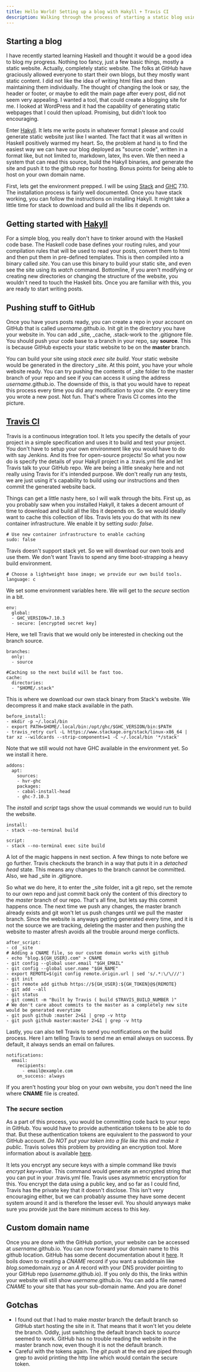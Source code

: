 ```yaml
---
title: Hello World! Setting up a blog with Hakyll + Travis CI
description: Walking through the process of starting a static blog using Hakyll and Travis CI
---
```


## Starting a blog
I have recently started learning Haskell and thought it would be a good idea to blog my progress. Nothing too fancy, just a few basic things, mostly a static website. Actually, completely static website. The folks at GitHub have graciously allowed everyone to start their own blogs, but they mostly want static content. I did not like the idea of writing html files and then maintaining them individually. The thought of changing the look or say, the header or footer, or maybe to edit the main page after every post, did not seem very appealing. I wanted a tool, that could create a blogging site for me. I looked at WordPress and it had the capability of generating static webpages that I could then upload. Promising, but didn't look too encouraging.

Enter [Hakyll](http://jaspervdj.be/hakyll). It lets me write posts in whatever format I please and could generate static website just like I wanted. The fact that it was all written in Haskell positively warmed my heart. So, the problem at hand is to find the easiest way we can have our blog deployed as "source code", written in a format like, but not limited to, markdown, latex, lhs even. We then need a system that can read this source, build the Hakyll binaries, and generate the site and push it to the github repo for hosting. Bonus points for being able to host on your own domain name.

First, lets get the environment prepped. I will be using [Stack](http://haskellstack.org/) and [GHC](https://www.haskell.org/ghc/) 7.10. The installation process is fairly well documented. Once you have stack working, you can follow the instructions on installing Hakyll. It might take a little time for stack to download and build all the libs it depends on.  

## Getting started with [Hakyll](http://jaspervdj.be/hakyll)
For a simple blog, you really don't have to tinker around with the Haskell code base. The Haskell code base defines your routing rules, and your compilation rules that will be used to read your posts, convert them to html and then put them in pre-defined templates. This is then compiled into a binary called _site_. You can use this binary to build your static site, and even see the site using its _watch_ command. Bottomline, if you aren't modifying or creating new directories or changing the structure of the website, you wouldn't need to touch the Haskell bits. Once you are familiar with this, you are ready to start writing posts.

## Pushing stuff to GitHub
Once you have yours posts ready, you can create a repo in your account on GitHub that is called _username_.github.io. Init git in the directory you have your website in. You can add _site, _cache, .stack-work to the .gitignore file. You should push your code base to a branch in your repo, say __source__. This is because GitHub expects your static website to be on the __master__ branch. 

You can build your site using _stack exec site build_. Your static website would be generated in the directory _site. At this point, you have your whole website ready. You can try pushing the contents of _site folder to the master branch of your repo and see if you can access it using the address _username_.github.io. The downside of this, is that you would have to repeat this process every time you did any modification to your site. Or every time you wrote a new post. Not fun. That's where Travis CI comes into the picture.

## [Travis CI](https://travis-ci.org)
Travis is a continuous integration tool. It lets you specify the details of your project in a simple specification and uses it to build and test your project. You don't have to setup your own environment like you would have to do with say Jenkins. And its free for open-source projects! So what you now do is specify the details of your Hakyll project in a .travis.yml file and let Travis talk to your GitHub repo. We are being a little sneaky here and not really using Travis for it's intended purpose. We don't really run any tests, we are just using it's capability to build using our instructions and then commit the generated website back.

Things can get a little nasty here, so I will walk through the bits. First up, as you probably saw when you installed Hakyll, it takes a decent amount of time to download and build all the libs it depends on. So we would ideally want to cache this collection of libs. Travis lets you do that with its new container infrastructure. We enable it by setting _sudo: false_.

    # Use new container infrastructure to enable caching
    sudo: false

Travis doesn't support stack yet. So we will download our own tools and use them. We don't want Travis to spend any time boot-strapping a heavy build environment.

    # Choose a lightweight base image; we provide our own build tools.    
    language: c

We set some environment variables here. We will get to the _secure_ section in a bit.

    env:
      global:
      - GHC_VERSION=7.10.3
      - secure: [encrypted secret key]

Here, we tell Travis that we would only be interested in checking out the branch source.

    branches:
      only:
      - source
    
    #Caching so the next build will be fast too.    
    cache:
      directories:
      - "$HOME/.stack"

This is where we download our own stack binary from Stack's website. We decompress it and make stack available in the path.

    before_install:
    - mkdir -p ~/.local/bin
    - export PATH=$HOME/.local/bin:/opt/ghc/$GHC_VERSION/bin:$PATH
    - travis_retry curl -L https://www.stackage.org/stack/linux-x86_64 |
    tar xz --wildcards --strip-components=1 -C ~/.local/bin '*/stack'

Note that we still would not have GHC available in the environment yet. So we install it here.

    addons:
      apt:
        sources:
        - hvr-ghc
        packages:
        - cabal-install-head
        - ghc-7.10.3

The _install_ and _script_ tags show the usual commands we would run to build the website.

    install:
    - stack --no-terminal build
    
    script:
    - stack --no-terminal exec site build

A lot of the magic happens in next section. A few things to note before we go further. Travis checkouts the branch in a way that puts it in a _detached head_ state. This means any changes to the branch cannot be committed. Also, we had _site in .gitignore.

So what we do here, it to enter the _site folder, init a git repo, set the remote to our own repo and just commit back only the content of this directory to the _master_ branch of our repo. That's all fine, but lets say this commit happens once. The next time we push any changes, the master branch already exists and git won't let us push changes until we pull the master branch. Since the website is anyways getting generated every time, and it is not the source we are tracking, deleting the master and then pushing the website to master afresh avoids all the trouble around merge conflicts.

    after_script:
    - cd _site
    # Adding a CNAME file, so our custom domain works with github 
    - echo "blog.${GH_USER}.com" > CNAME  
    - git config --global user.email "$GH_EMAIL"
    - git config --global user.name "$GH_NAME"
    - export REMOTE=$(git config remote.origin.url | sed 's/.*:\/\///')
    - git init  
    - git remote add github https://${GH_USER}:${GH_TOKEN}@${REMOTE}
    - git add --all
    - git status
    - git commit -m "Built by Travis ( build $TRAVIS_BUILD_NUMBER )"
    # We don't care about commits to the master as a completely new site would be generated everytime  
    - git push github :master 2>&1 | grep -v http  
    - git push github master:master 2>&1 | grep -v http

Lastly, you can also tell Travis to send you notifications on the build process. Here I am telling Travis to send me an email always on success. By default, it always sends an email on failures.

    notifications:
      email:
        recipients:
          - email@example.com
        on_success: always


If you aren't hosting your blog on your own website, you don't need the line where __CNAME__ file is created. 

### The _secure_ section
As a part of this process, you would be committing code back to your repo in GitHub. You would have to provide authentication tokens to be able to do that. But these authentication tokens are equivalent to the password to your GitHub account. _Do NOT put your token into a file like this and make it public_. Travis solves this problem by providing an encryption tool. More information about is available [here](https://docs.travis-ci.com/user/encryption-keys/). 

It lets you encrypt any secure keys with a simple command like _travis encrypt key=value_. This command would generate an encrypted string that you can put in your .travis.yml file. Travis uses asymmetric encryption for this. You encrypt the data using a public key, and so far as I could find, Travis has the private key that it doesn't disclose. This isn't very encouraging either, but we can probably assume they have some decent system around it and is therefore the lesser evil. You should anyways make sure you provide just the bare minimum access to this key. 

## Custom domain name
Once you are done with the GitHub portion, your website can be accessed at _username_.github.io. You can now forward your domain name to this github location. GitHub has some decent documentation about it [here](https://help.github.com/articles/setting-up-a-www-subdomain/). It boils down to creating a _CNAME_ record if you want a subdomain like _blog_.somedomain.xyz or an _A_ record with your DNS provider pointing to your GitHub repo (_username_.github.io). If you only do this, the links within your website will still show _username_.github.io. You can add a file named _CNAME_ to your site that has your sub-domain name. And you are done! 

## Gotchas
* I found out that I had to make _master_ branch the default branch so GitHub start hosting the site in it. That means that it won't let you delete the branch. Oddly, just switching the default branch back to _source_ seemed to work. GitHub has no trouble reading the website in the master branch now, even though it is not the default branch.
* Careful with the tokens again. The _git push_ at the end are piped through grep to avoid printing the http line which would contain the secure token.
